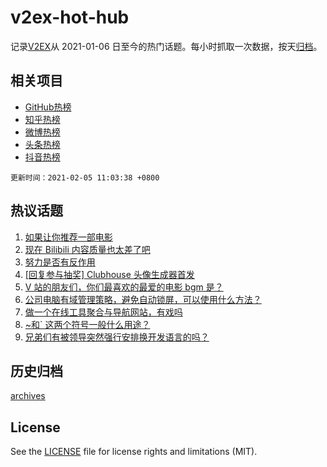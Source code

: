 # v2ex-hot-hub

 记录[V2EX](https://www.v2ex.com/)从 2021-01-06 日至今的热门话题。每小时抓取一次数据，按天[归档](archives)。
 
 ## 相关项目

- [GitHub热榜](https://github.com/lonnyzhang423/github-hot-hub)
- [知乎热榜](https://github.com/lonnyzhang423/zhihu-hot-hub)
- [微博热榜](https://github.com/lonnyzhang423/weibo-hot-hub)
- [头条热榜](https://github.com/lonnyzhang423/toutiao-hot-hub)
- [抖音热榜](https://github.com/lonnyzhang423/douyin-hot-hub)


 `更新时间：2021-02-05 11:03:38 +0800`

## 热议话题

1. [如果让你推荐一部电影](https://www.v2ex.com/t/751220)
1. [现在 Bilibili 内容质量也太差了吧](https://www.v2ex.com/t/751221)
1. [努力是否有反作用](https://www.v2ex.com/t/751265)
1. [[回复参与抽奖] Clubhouse 头像生成器首发](https://www.v2ex.com/t/751338)
1. [V 站的朋友们，你们最喜欢的最爱的电影 bgm 是？](https://www.v2ex.com/t/751257)
1. [公司电脑有域管理策略，避免自动锁屏，可以使用什么方法？](https://www.v2ex.com/t/751179)
1. [做一个在线工具聚合与导航网站，有戏吗](https://www.v2ex.com/t/751203)
1. [~和` 这两个符号一般什么用途？](https://www.v2ex.com/t/751270)
1. [兄弟们有被领导突然强行安排换开发语言的吗？](https://www.v2ex.com/t/751355)

## 历史归档

[archives](archives)

## License

See the [LICENSE](LICENSE) file for license rights and limitations (MIT).
